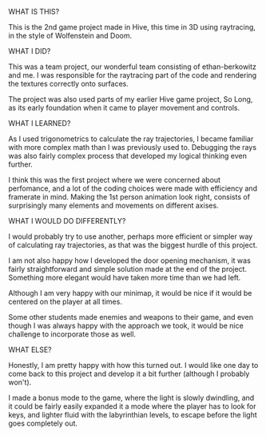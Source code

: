 WHAT IS THIS?

This is the 2nd game project made in Hive, this time in 3D using raytracing, in the style of Wolfenstein and Doom. 

WHAT I DID?

This was a team project, our wonderful team consisting of ethan-berkowitz and me. I was responsible for the raytracing part of the code and rendering the textures correctly onto surfaces. 

The project was also used parts of my earlier Hive game project, So Long, as its early foundation when it came to player movement and controls. 

WHAT I LEARNED?

As I used trigonometrics to calculate the ray trajectories, I became familiar with more complex math than I was previously used to. Debugging the rays was also fairly complex process that developed my logical thinking even further. 

I think this was the first project where we were concerned about perfomance, and a lot of the coding choices were made with efficiency and framerate in mind. Making the 1st person animation look right, consists of surprisingly many elements and movements on different axises. 

WHAT I WOULD DO DIFFERENTLY?

I would probably try to use another, perhaps more efficient or simpler way of calculating ray trajectories, as that was the biggest hurdle of this project. 

I am not also happy how I developed the door opening mechanism, it was fairly straightforward and simple solution made at the end of the project. Something more elegant would have taken more time than we had left.

Although I am very happy with our minimap, it would be nice if it would be centered on the player at all times. 

Some other students made enemies and weapons to their game, and even though I was always happy with the approach we took, it would be nice challenge to incorporate those as well. 

WHAT ELSE?

Honestly, I am pretty happy with how this turned out. I would like one day to come back to this project and develop it a bit further (although I probably won't). 

I made a bonus mode to the game, where the light is slowly dwindling, and it could be fairly easily expanded it a mode where the player has to look for keys, and lighter fluid with the labyrinthian levels, to escape before the light goes completely out. 
